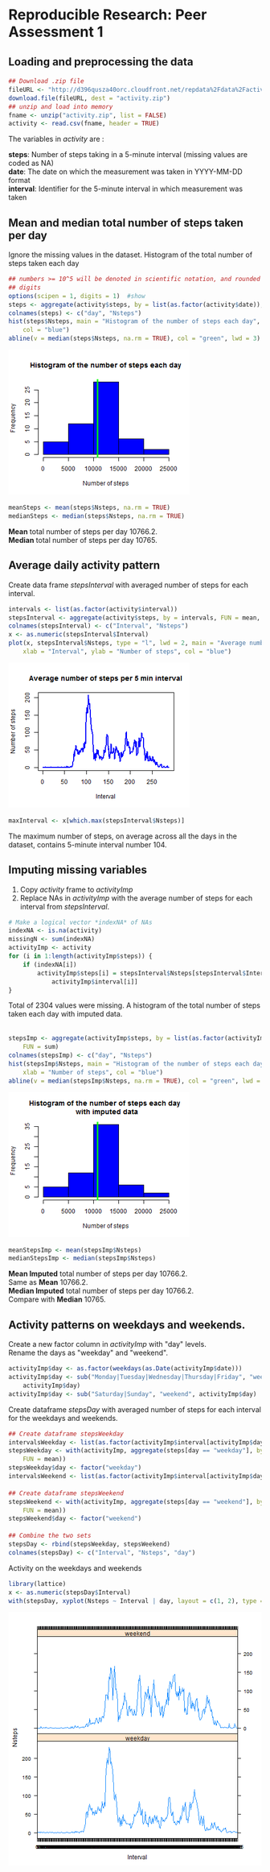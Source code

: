 Reproducible Research: Peer Assessment 1
========================================================
## Loading and preprocessing the data


```r
## Download .zip file
fileURL <- "http://d396qusza40orc.cloudfront.net/repdata%2Fdata%2Factivity.zip"
download.file(fileURL, dest = "activity.zip")
## unzip and load into memory
fname <- unzip("activity.zip", list = FALSE)
activity <- read.csv(fname, header = TRUE)
```

The variables in *activity* are :

**steps**: Number of steps taking in a 5-minute interval (missing values are coded as NA)  
**date**: The date on which the measurement was taken in YYYY-MM-DD format  
**interval**: Identifier for the 5-minute interval in which measurement was taken

## Mean and median total number of steps taken per day

Ignore the missing values in the dataset.
Histogram of the total number of steps taken each day

```r
## numbers >= 10^5 will be denoted in scientific notation, and rounded to 2
## digits
options(scipen = 1, digits = 1)  #show 
steps <- aggregate(activity$steps, by = list(as.factor(activity$date)), FUN = sum)
colnames(steps) <- c("day", "Nsteps")
hist(steps$Nsteps, main = "Histogram of the number of steps each day", xlab = "Number of steps", 
    col = "blue")
abline(v = median(steps$Nsteps, na.rm = TRUE), col = "green", lwd = 3)
```

![plot of chunk histogram_Nsteps](figure/histogram_Nsteps.png) 

```r
meanSteps <- mean(steps$Nsteps, na.rm = TRUE)
medianSteps <- median(steps$Nsteps, na.rm = TRUE)
```

**Mean** total number of steps per day 10766.2.  
**Median** total number of steps per day 10765.  

## Average daily activity pattern

Create data frame *stepsInterval* with averaged number of steps for each interval.  


```r
intervals <- list(as.factor(activity$interval))
stepsInterval <- aggregate(activity$steps, by = intervals, FUN = mean, na.rm = TRUE)
colnames(stepsInterval) <- c("Interval", "Nsteps")
x <- as.numeric(stepsInterval$Interval)
plot(x, stepsInterval$Nsteps, type = "l", lwd = 2, main = "Average number of steps per 5 min interval", 
    xlab = "Interval", ylab = "Number of steps", col = "blue")
```

![plot of chunk daily_activity](figure/daily_activity.png) 

```r
maxInterval <- x[which.max(stepsInterval$Nsteps)]
```


The maximum number of steps, on average across all the days in the dataset, contains 5-minute interval number 104.

## Imputing missing variables

1. Copy *activity* frame to *activityImp*
2. Replace NAs in *activityImp* with the average number of steps for each interval from *stepsInterval*.


```r
# Make a logical vector *indexNA* of NAs
indexNA <- is.na(activity)
missingN <- sum(indexNA)
activityImp <- activity
for (i in 1:length(activityImp$steps)) {
    if (indexNA[i]) 
        activityImp$steps[i] = stepsInterval$Nsteps[stepsInterval$Interval == 
            activityImp$interval[i]]
}
```

Total of 2304 values were missing.
A histogram of the total number of steps taken each day with imputed data.

```r

stepsImp <- aggregate(activityImp$steps, by = list(as.factor(activityImp$date)), 
    FUN = sum)
colnames(stepsImp) <- c("day", "Nsteps")
hist(stepsImp$Nsteps, main = "Histogram of the number of steps each day \n with imputed data", 
    xlab = "Number of steps", col = "blue")
abline(v = median(stepsImp$Nsteps, na.rm = TRUE), col = "green", lwd = 3)
```

![plot of chunk histogram_Nsteps_Imputed](figure/histogram_Nsteps_Imputed.png) 

```r
meanStepsImp <- mean(stepsImp$Nsteps)
medianStepsImp <- median(stepsImp$Nsteps)
```

**Mean Imputed** total number of steps per day 10766.2.  
Same as **Mean** 10766.2.  
**Median Imputed** total number of steps per day 10766.2.  
Compare with **Median** 10765.

## Activity patterns on weekdays and weekends.

Create a new factor column in *activityImp* with "day" levels.  
Rename the days as "weekday" and "weekend".

```r
activityImp$day <- as.factor(weekdays(as.Date(activityImp$date)))
activityImp$day <- sub("Monday|Tuesday|Wednesday|Thursday|Friday", "weekday", 
    activityImp$day)
activityImp$day <- sub("Saturday|Sunday", "weekend", activityImp$day)
```

Create dataframe *stepsDay* with averaged number of steps for each interval for the weekdays and weekends.  


```r
## Create dataframe stepsWeekday
intervalsWeekday <- list(as.factor(activityImp$interval[activityImp$day == "weekday"]))
stepsWeekday <- with(activityImp, aggregate(steps[day == "weekday"], by = intervalsWeekday, 
    FUN = mean))
stepsWeekday$day <- factor("weekday")
intervalsWeekend <- list(as.factor(activityImp$interval[activityImp$day == "weekend"]))

## Create dataframe stepsWeekend
stepsWeekend <- with(activityImp, aggregate(steps[day == "weekend"], by = intervalsWeekend, 
    FUN = mean))
stepsWeekend$day <- factor("weekend")

## Combine the two sets
stepsDay <- rbind(stepsWeekday, stepsWeekend)
colnames(stepsDay) <- c("Interval", "Nsteps", "day")
```

Activity on the weekdays and weekends

```r
library(lattice)
x <- as.numeric(stepsDay$Interval)
with(stepsDay, xyplot(Nsteps ~ Interval | day, layout = c(1, 2), type = "l"))
```

![plot of chunk activity_plot](figure/activity_plot.png) 



